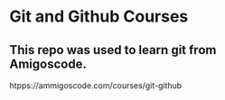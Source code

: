 # Git and Github Courses

## This repo was used to learn git from Amigoscode.

htpps://ammigoscode.com/courses/git-github

